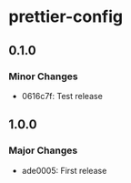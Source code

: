# prettier-config

## 0.1.0

### Minor Changes

- 0616c7f: Test release

## 1.0.0

### Major Changes

- ade0005: First release
